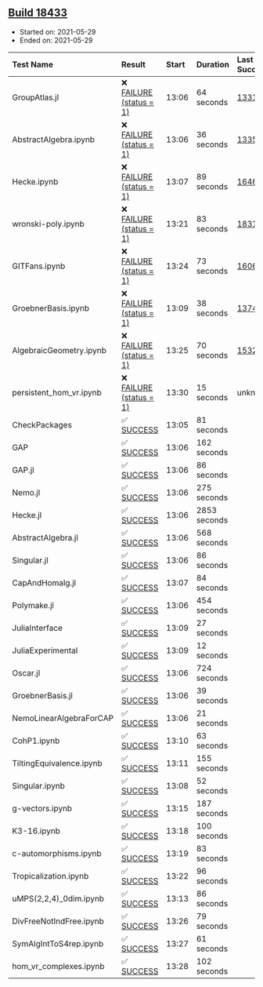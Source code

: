 ## [Build 18433](https://oscarci.mathematik.uni-kl.de/job/oscar/18433/)

* Started on: 2021-05-29
* Ended on: 2021-05-29

| Test Name    | Result | Start | Duration | Last Success | First Failure |
|:-------------|:-------|:------|:---------|:-------------|:--------------|
| GroupAtlas.jl | ❌ [FAILURE (status = 1)](https://oscarci.mathematik.uni-kl.de/job/oscar/18433/artifact/logs/build-18433/GroupAtlas.jl.log) | 13:06 | 64 seconds | [13311](https://oscarci.mathematik.uni-kl.de/job/oscar/13311/) | [13312](https://oscarci.mathematik.uni-kl.de/job/oscar/13312/) |
| AbstractAlgebra.ipynb | ❌ [FAILURE (status = 1)](https://oscarci.mathematik.uni-kl.de/job/oscar/18433/artifact/logs/build-18433/AbstractAlgebra.ipynb.log) | 13:06 | 36 seconds | [13355](https://oscarci.mathematik.uni-kl.de/job/oscar/13355/) | [13356](https://oscarci.mathematik.uni-kl.de/job/oscar/13356/) |
| Hecke.ipynb | ❌ [FAILURE (status = 1)](https://oscarci.mathematik.uni-kl.de/job/oscar/18433/artifact/logs/build-18433/Hecke.ipynb.log) | 13:07 | 89 seconds | [16463](https://oscarci.mathematik.uni-kl.de/job/oscar/16463/) | [16464](https://oscarci.mathematik.uni-kl.de/job/oscar/16464/) |
| wronski-poly.ipynb | ❌ [FAILURE (status = 1)](https://oscarci.mathematik.uni-kl.de/job/oscar/18433/artifact/logs/build-18433/wronski-poly.ipynb.log) | 13:21 | 83 seconds | [18314](https://oscarci.mathematik.uni-kl.de/job/oscar/18314/) | [18315](https://oscarci.mathematik.uni-kl.de/job/oscar/18315/) |
| GITFans.ipynb | ❌ [FAILURE (status = 1)](https://oscarci.mathematik.uni-kl.de/job/oscar/18433/artifact/logs/build-18433/GITFans.ipynb.log) | 13:24 | 73 seconds | [16068](https://oscarci.mathematik.uni-kl.de/job/oscar/16068/) | [16069](https://oscarci.mathematik.uni-kl.de/job/oscar/16069/) |
| GroebnerBasis.ipynb | ❌ [FAILURE (status = 1)](https://oscarci.mathematik.uni-kl.de/job/oscar/18433/artifact/logs/build-18433/GroebnerBasis.ipynb.log) | 13:09 | 38 seconds | [13748](https://oscarci.mathematik.uni-kl.de/job/oscar/13748/) | [13749](https://oscarci.mathematik.uni-kl.de/job/oscar/13749/) |
| AlgebraicGeometry.ipynb | ❌ [FAILURE (status = 1)](https://oscarci.mathematik.uni-kl.de/job/oscar/18433/artifact/logs/build-18433/AlgebraicGeometry.ipynb.log) | 13:25 | 70 seconds | [15322](https://oscarci.mathematik.uni-kl.de/job/oscar/15322/) | [15323](https://oscarci.mathematik.uni-kl.de/job/oscar/15323/) |
| persistent_hom_vr.ipynb | ❌ [FAILURE (status = 1)](https://oscarci.mathematik.uni-kl.de/job/oscar/18433/artifact/logs/build-18433/persistent_hom_vr.ipynb.log) | 13:30 | 15 seconds | unknown | unknown |
| CheckPackages | ✅ [SUCCESS](https://oscarci.mathematik.uni-kl.de/job/oscar/18433/artifact/logs/build-18433/CheckPackages.log) | 13:05 | 81 seconds |  |  |
| GAP | ✅ [SUCCESS](https://oscarci.mathematik.uni-kl.de/job/oscar/18433/artifact/logs/build-18433/GAP.log) | 13:06 | 162 seconds |  |  |
| GAP.jl | ✅ [SUCCESS](https://oscarci.mathematik.uni-kl.de/job/oscar/18433/artifact/logs/build-18433/GAP.jl.log) | 13:06 | 86 seconds |  |  |
| Nemo.jl | ✅ [SUCCESS](https://oscarci.mathematik.uni-kl.de/job/oscar/18433/artifact/logs/build-18433/Nemo.jl.log) | 13:06 | 275 seconds |  |  |
| Hecke.jl | ✅ [SUCCESS](https://oscarci.mathematik.uni-kl.de/job/oscar/18433/artifact/logs/build-18433/Hecke.jl.log) | 13:06 | 2853 seconds |  |  |
| AbstractAlgebra.jl | ✅ [SUCCESS](https://oscarci.mathematik.uni-kl.de/job/oscar/18433/artifact/logs/build-18433/AbstractAlgebra.jl.log) | 13:06 | 568 seconds |  |  |
| Singular.jl | ✅ [SUCCESS](https://oscarci.mathematik.uni-kl.de/job/oscar/18433/artifact/logs/build-18433/Singular.jl.log) | 13:06 | 86 seconds |  |  |
| CapAndHomalg.jl | ✅ [SUCCESS](https://oscarci.mathematik.uni-kl.de/job/oscar/18433/artifact/logs/build-18433/CapAndHomalg.jl.log) | 13:07 | 84 seconds |  |  |
| Polymake.jl | ✅ [SUCCESS](https://oscarci.mathematik.uni-kl.de/job/oscar/18433/artifact/logs/build-18433/Polymake.jl.log) | 13:06 | 454 seconds |  |  |
| JuliaInterface | ✅ [SUCCESS](https://oscarci.mathematik.uni-kl.de/job/oscar/18433/artifact/logs/build-18433/JuliaInterface.log) | 13:09 | 27 seconds |  |  |
| JuliaExperimental | ✅ [SUCCESS](https://oscarci.mathematik.uni-kl.de/job/oscar/18433/artifact/logs/build-18433/JuliaExperimental.log) | 13:09 | 12 seconds |  |  |
| Oscar.jl | ✅ [SUCCESS](https://oscarci.mathematik.uni-kl.de/job/oscar/18433/artifact/logs/build-18433/Oscar.jl.log) | 13:06 | 724 seconds |  |  |
| GroebnerBasis.jl | ✅ [SUCCESS](https://oscarci.mathematik.uni-kl.de/job/oscar/18433/artifact/logs/build-18433/GroebnerBasis.jl.log) | 13:06 | 39 seconds |  |  |
| NemoLinearAlgebraForCAP | ✅ [SUCCESS](https://oscarci.mathematik.uni-kl.de/job/oscar/18433/artifact/logs/build-18433/NemoLinearAlgebraForCAP.log) | 13:06 | 21 seconds |  |  |
| CohP1.ipynb | ✅ [SUCCESS](https://oscarci.mathematik.uni-kl.de/job/oscar/18433/artifact/logs/build-18433/CohP1.ipynb.log) | 13:10 | 63 seconds |  |  |
| TiltingEquivalence.ipynb | ✅ [SUCCESS](https://oscarci.mathematik.uni-kl.de/job/oscar/18433/artifact/logs/build-18433/TiltingEquivalence.ipynb.log) | 13:11 | 155 seconds |  |  |
| Singular.ipynb | ✅ [SUCCESS](https://oscarci.mathematik.uni-kl.de/job/oscar/18433/artifact/logs/build-18433/Singular.ipynb.log) | 13:08 | 52 seconds |  |  |
| g-vectors.ipynb | ✅ [SUCCESS](https://oscarci.mathematik.uni-kl.de/job/oscar/18433/artifact/logs/build-18433/g-vectors.ipynb.log) | 13:15 | 187 seconds |  |  |
| K3-16.ipynb | ✅ [SUCCESS](https://oscarci.mathematik.uni-kl.de/job/oscar/18433/artifact/logs/build-18433/K3-16.ipynb.log) | 13:18 | 100 seconds |  |  |
| c-automorphisms.ipynb | ✅ [SUCCESS](https://oscarci.mathematik.uni-kl.de/job/oscar/18433/artifact/logs/build-18433/c-automorphisms.ipynb.log) | 13:19 | 83 seconds |  |  |
| Tropicalization.ipynb | ✅ [SUCCESS](https://oscarci.mathematik.uni-kl.de/job/oscar/18433/artifact/logs/build-18433/Tropicalization.ipynb.log) | 13:22 | 96 seconds |  |  |
| uMPS(2,2,4)_0dim.ipynb | ✅ [SUCCESS](https://oscarci.mathematik.uni-kl.de/job/oscar/18433/artifact/logs/build-18433/uMPS-2-2-4-_0dim.ipynb.log) | 13:13 | 86 seconds |  |  |
| DivFreeNotIndFree.ipynb | ✅ [SUCCESS](https://oscarci.mathematik.uni-kl.de/job/oscar/18433/artifact/logs/build-18433/DivFreeNotIndFree.ipynb.log) | 13:26 | 79 seconds |  |  |
| SymAlgIntToS4rep.ipynb | ✅ [SUCCESS](https://oscarci.mathematik.uni-kl.de/job/oscar/18433/artifact/logs/build-18433/SymAlgIntToS4rep.ipynb.log) | 13:27 | 61 seconds |  |  |
| hom_vr_complexes.ipynb | ✅ [SUCCESS](https://oscarci.mathematik.uni-kl.de/job/oscar/18433/artifact/logs/build-18433/hom_vr_complexes.ipynb.log) | 13:28 | 102 seconds |  |  |
